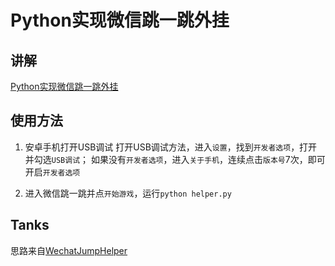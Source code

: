 # Python实现微信跳一跳外挂

## 讲解

[Python实现微信跳一跳外挂](https://www.orztu.com/post/wechat-jump/)

## 使用方法

1. 安卓手机打开USB调试
    打开USB调试方法，进入`设置`，找到`开发者选项`，打开并勾选`USB调试`；
    如果没有`开发者选项`，进入`关于手机`，连续点击`版本号`7次，即可开启`开发者选项`

3. 进入微信跳一跳并点`开始游戏`，运行`python helper.py`

## Tanks

思路来自[WechatJumpHelper](https://github.com/xushanmeng/WechatJumpHelper)
